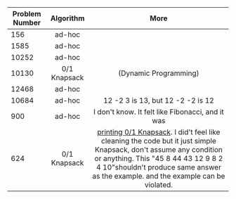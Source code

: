 | Problem Number        | Algorithm  | More |
| ------------- |:-------------:|:-------------:|
|156| ad-hoc ||
| 1585 | ad-hoc ||
| 10252| ad-hoc||
|10130 |  0/1 Knapsack | (Dynamic Programming) |
|12468| ad-hoc ||
|10684| ad-hoc |12 -2 3 is 13, but 12 -2 -2 is 12|
|900|ad-hoc |I don't know. It felt like Fibonacci, and it was|
|624|0/1 Knapsack|[printing 0/1 Knapsack](https://www.geeksforgeeks.org/printing-items-01-knapsack/). I did't feel like cleaning the code but it just simple Knapsack, don't assume any condition or anything. This "45 8 44 43 12 9 8 2 4 10"shouldn't produce same answer as the example. and the example can be violated.|
